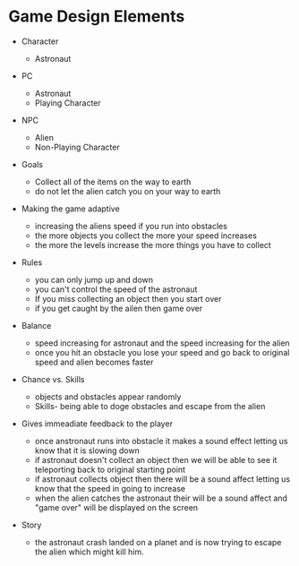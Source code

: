 # 		Game Design Elements 

- Character
  - Astronaut
- PC 
  - Astronaut
  - Playing Character
- NPC
  - Alien
  - Non-Playing Character

- Goals
  - Collect all of the items on the way to earth
  - do not let the alien catch you on your way to earth
- Making the game adaptive
  - increasing the aliens speed if you run into obstacles
  - the more objects you collect the more your speed increases
  - the more the levels increase the more things you have to collect
- Rules
  - you can only jump up and down
  - you can't control the speed of the astronaut
  - If you miss collecting an object then you start over
  - if you get caught by the ailen then game over
- Balance
  - speed increasing for astronaut and the speed increasing for the alien
  - once you hit an obstacle you lose your speed and go back to original speed and alien becomes faster
- Chance vs. Skills
  - objects and obstacles appear randomly
  - Skills- being able to doge obstacles and escape from the alien
- Gives immeadiate feedback to the player
  - once anstronaut runs into obstacle it makes a sound effect letting us know that it is slowing down 
  - if astronaut doesn't collect an object then we will be able to see it teleporting back to original starting point
  - if astronaut collects object then there will be a sound affect letting us know that the speed in going to increase
  - when the alien catches the astronaut their will be a sound affect and "game over" will be displayed on the screen
- Story
  - the astronaut crash landed on a planet and is now trying to escape the alien which might kill him. 